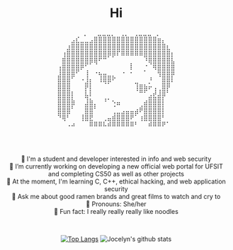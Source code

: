<h1 align="center">Hi</h1>
<p align="center">
  <pre align="center">
  ⠀⠀⠀⠀⠀⠀⠀⡀⠀⠀⣀⣀⣀⡀⠀⢀⡀⠀⢀⣀⣀⣀⠀⡀⠀⠀⠀⠀⠀⠀
⠀⠀⠀⠀⠀⣠⣎⣀⣀⣠⣿⣿⣿⣿⣿⣿⣿⣿⣿⣿⣿⣿⣿⣿⣶⡄⠀⠀⠀⠀
⠀⠀⠀⠀⣰⣿⣿⣿⣿⣿⣿⣿⣿⣿⣿⣿⣿⣿⣿⣿⣿⣿⣿⣿⣿⣿⣆⠀⠀⠀
⠀⠀⠀⢰⣿⣿⣿⣿⣿⣿⣿⣿⣿⡿⡿⠏⠿⠿⠿⠿⠿⣿⣿⣿⣿⣿⣿⡆⠀⠀
⠀⠀⠀⣿⣿⣿⣿⣿⣿⡿⢿⠋⠉⠀⠀⠀⠀⠀⡀⠀⠀⠘⢿⣿⣿⣿⣿⣧⠀⠀
⠀⠀⢰⣿⣿⣿⣿⠟⢁⠀⠀⠀⠀⠀⠀⠀⠀⠀⠇⠀⠀⡈⠀⠻⣿⣿⣿⣿⠀⠀
⠀⠀⣼⣿⣿⡿⠁⠀⢸⠀⠈⢳⣶⣤⣄⠀⠈⠀⠁⠀⠀⠀⢀⠀⠹⣿⣿⡟⠀⠀
⠀⠀⣿⣿⣿⠀⠀⠈⣼⡇⠀⠘⠻⠟⠁⠀⠀⠀⠀⢤⣀⡀⠌⠀⠀⣿⣿⠃⠀⠀
⠀⠀⣿⣿⣿⡀⠀⠀⡏⡇⠀⠀⠀⠀⠀⠀⠀⠀⠀⠸⣿⡿⠋⢰⢠⣿⡏⠀⠀⠀
⠀⠀⣿⣿⣿⡇⠀⠀⢷⡃⠀⠀⢀⡀⠀⠀⠀⠀⠀⠀⠀⠀⣴⣯⣾⡟⠀⠀⠀⠀
⠀⠀⣿⣿⣿⡿⠀⠀⣼⣿⡄⠀⠈⠀⢑⠶⠀⠀⠀⠀⢀⣾⣿⣿⣿⡇⠀⠀⠀⠀
⠀⠀⣿⣿⣿⠁⠀⠀⣿⣿⠁⠀⠀⠀⢀⣀⣠⣤⣤⣴⠟⣿⣿⣿⣿⡇⠀⠀⠀⠀
⠀⠀⠙⢿⠃⠀⠀⢸⣿⣟⠀⠀⢀⣤⣾⣿⣿⣿⠟⠁⢰⣿⣿⣿⣿⠃⠀⠀⠀⠀
⠀⠀⠠⠴⠀⠀⠀⠿⠿⠿⠧⠾⠿⠿⠿⠿⠿⠃⠀⠀⠾⠿⠿⠟⠁⠀
  </pre>
 </p>
<br/>
<p align = "center">
  🍜 I'm a student and developer interested in info and web security <br/>
  🍜 I’m currently working on developing a new official web portal for UFSIT and completing CS50 as well as other projects <br/>
  🍜 At the moment, I'm learning C, C++, ethical hacking, and web application security <br/>
  🍜 Ask me about good ramen brands and great films to watch and cry to <br/>
  🍜 Pronouns: She/her <br/>
  🍜 Fun fact: I really really really like noodles <br/>
</p>
<br/>
<div align="center">



[![Top Langs](https://github-readme-stats.vercel.app/api/top-langs/?username=Noodulz&layout=compact)](https://github.com/anuraghazra/github-readme-stats)
![Jocelyn's github stats](https://github-readme-stats.vercel.app/api/?username=Noodulz&show_icons=true&title_color=1F75C8&icon_color=2AA410&text_color=043667&bg_color=ffffff) 


</div>
